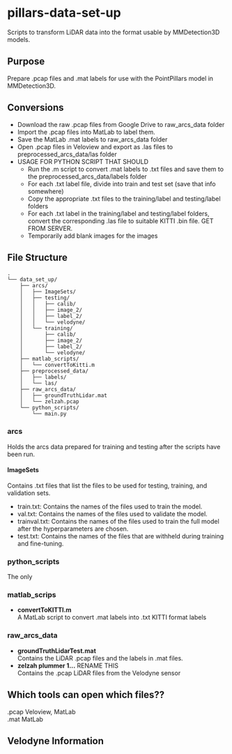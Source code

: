 # pillars-data-set-up #

Scripts to transform LiDAR data into the format usable by MMDetection3D models.

## Purpose ##

Prepare .pcap files and .mat labels for use with the PointPillars model in MMDetection3D.

## Conversions ##

- Download the raw .pcap files from Google Drive to raw_arcs_data folder
- Import the .pcap files into MatLab to label them.
- Save the MatLab .mat labels to raw_arcs_data folder
- Open .pcap files in Veloview and export as .las files to preprocessed_arcs_data/las folder
- USAGE FOR PYTHON SCRIPT THAT SHOULD
  - Run the .m script to convert .mat labels to .txt files and save them to the 
    preprocessed_arcs_data/labels folder
  - For each .txt label file, divide into train and test set (save that info somewhere)
  - Copy the appropriate .txt files to the training/label and testing/label folders
  - For each .txt label in the training/label and testing/label folders, convert the 
    corresponding .las file to suitable KITTI .bin file. GET FROM SERVER.
  - Temporarily add blank images for the images

## File Structure ##
```
.
└── data_set_up/
    ├── arcs/
    │   ├── ImageSets/
    │   ├── testing/
    │   │   ├── calib/
    │   │   ├── image_2/
    │   │   ├── label_2/
    │   │   └── velodyne/
    │   └── training/
    │       ├── calib/
    │       ├── image_2/
    │       ├── label_2/
    │       └── velodyne/
    ├── matlab_scripts/
    │   └── convertToKitti.m
    ├── preprocessed_data/
    │   ├── labels/
    │   └── las/
    ├── raw_arcs_data/
    │   ├── groundTruthLidar.mat
    │   └── zelzah.pcap
    └── python_scripts/
        └── main.py
```


### arcs ###

Holds the arcs data prepared for training and testing after the scripts have been run.

#### ImageSets ####

Contains .txt files that list the files to be used for testing, training, and validation sets.
- train.txt: Contains the names of the files used to train the model.
- val.txt: Contains the names of the files used to validate the model.
- trainval.txt: Contains the names of the files used to train the full model after the
  hyperparameters are chosen.
- test.txt: Contains the names of the files that are withheld during training and fine-tuning.

### python_scripts ###

The only

### matlab_scrips ###

- **convertToKITTI.m** <br>
    A MatLab script to convert .mat labels into .txt KITTI format labels

### raw_arcs_data ###

- **groundTruthLidarTest.mat** <br>
Contains the LiDAR .pcap files and the labels in .mat files.
- **zelzah plummer 1...** RENAME THIS <br>
Contains the .pcap LiDAR files from the Velodyne sensor

###  ###

###  ###


## Which tools can open which files?? ##

.pcap   Veloview, MatLab <br>
.mat    MatLab


## Velodyne Information ##


